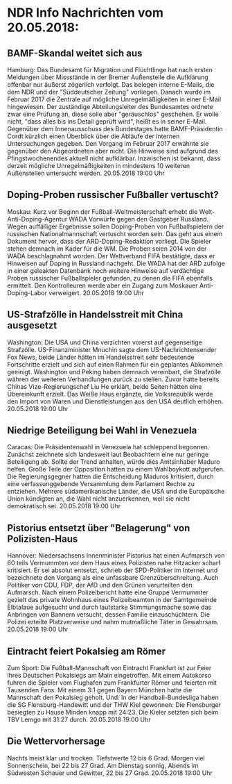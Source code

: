 # NDR Info Nachrichten vom 20.05.2018:


## BAMF-Skandal weitet sich aus
Hamburg: Das Bundesamt für Migration und Flüchtlinge hat nach ersten Meldungen über Missstände in der Bremer Außenstelle die Aufklärung offenbar nur äußerst zögerlich verfolgt. Das belegen interne E-Mails, die dem NDR und der "Süddeutscher Zeitung" vorliegen. Danach wurde im Februar 2017 die Zentrale auf mögliche Unregelmäßigkeiten in einer E-Mail hingewiesen. Der zuständige Abteilungsleiter des Bundesamtes ordnete zwar eine Prüfung an, diese solle aber "geräuschlos" geschehen. Er wolle nicht, "dass alles bis ins Detail geprüft wird", heißt es in seiner E-Mail. Gegenüber dem Innenausschuss des Bundestages hatte BAMF-Präsidentin Cordt kürzlich einen Überblick über die Abläufe der internen Untersuchungen gegeben. Den Vorgang im Februar 2017 erwähnte sie gegenüber den Abgeordneten aber nicht. Die Hinweise sind aufgrund des Pfingstwochenendes aktuell nicht aufklärbar. Inzwischen ist bekannt, dass derzeit mögliche Unregelmäßigkeiten in mindestens 10 weiteren Außenstellen untersucht werden. 20.05.2018 19:00 Uhr 

## Doping-Proben russischer Fußballer vertuscht?
Moskau: Kurz vor Beginn der Fußball-Weltmeisterschaft erhebt die Welt-Anti-Doping-Agentur WADA Vorwürfe gegen den Gastgeber Russland. Wegen auffälliger Ergebnisse sollen Doping-Proben von Fußballspielern der russischen Nationalmannschaft vertuscht worden sein. Das geht aus einem Dokument hervor, dass der ARD-Doping-Redaktion vorliegt. Die Spieler stehen demnach im Kader für die WM. Die Proben seien 2014 von der WADA beschlagnahmt worden. Der Weltverband FIFA bestätigte, dass er Hinweisen auf Doping in Russland nachgeht. Die WADA hat der ARD zufolge in einer geleakten Datenbank noch weitere Hinweise auf verdächtige Proben russischer Fußballspieler gefunden, zu denen die FIFA ebenfalls ermittelt. Den Kontrolleuren werde aber ein Zugang zum Moskauer Anti-Doping-Labor verweigert. 20.05.2018 19:00 Uhr 

## US-Strafzölle in Handelsstreit mit China ausgesetzt
Washington: Die USA und China verzichten vorerst auf gegenseitige Strafzölle. US-Finanzminister Mnuchin sagte dem US-Nachrichtensender Fox News, beide Länder hätten im Handelsstreit sehr bedeutende Fortschritte erzielt und sich auf einen Rahmen für ein geplantes Abkommen geeinigt. Washington und Peking haben demnach vereinbart, die Strafzölle währen der weiteren Verhandlungen zurück zu stellen. Zuvor hatte bereits Chinas Vize-Regierungschef Liu He erklärt, beide Seiten hätten eine Übereinkunft erzielt. Das Weiße Haus ergänzte, die Volksrepublik werde den Import von Waren und Dienstleistungen aus den USA deutlich erhöhen. 20.05.2018 19:00 Uhr 

## Niedrige Beteiligung bei Wahl in Venezuela
Caracas: Die Präsidentenwahl in Venezuela hat schleppend begonnen. Zunächst zeichnete sich landesweit laut Beobachtern eine nur geringe Beteiligung ab. Sollte der Trend anhalten, würde dies Amtsinhaber Maduro helfen. Große Teile der Opposition hatten zu einem Wahlboykott aufgerufen. Die Regierungsgegner hatten die Entscheidung Maduros kritisiert, durch eine verfassunggebende Versammlung dem Parlament Rechte zu entziehen. Mehrere südamerikanische Länder, die USA und die Europäische Union kündigten an, die Wahl nicht anzuerkennen, weil sie nicht demokratisch sei. 20.05.2018 19:00 Uhr 

## Pistorius entsetzt über "Belagerung" von Polizisten-Haus
Hannover:					Niedersachsens Innenminister Pistorius hat einen Aufmarsch von 60 teils Vermummten vor dem Haus eines Polizisten nahe Hitzacker scharf kritisiert. Er sei absolut entsetzt, schrieb der SPD-Politiker im Internet und bezeichnete den Vorgang als eine unfassbare Grenzüberschreitung. Auch Politiker von CDU, FDP, der AfD und den Grünen verurteilten den Aufmarsch. Nach einem Polizeibericht hatte eine Gruppe Vermummter gezielt das private Wohnhaus eines Polizeibeamten in der Samtgemeinde Elbtalaue aufgesucht und durch lautstarke Stimmungsmache sowie das Anbringen von Bannern versucht, dessen Familie einzuschüchtern. Die Polizei erteilte Platzverweise und nahm mutmaßliche Täter in Gewahrsam. 20.05.2018 19:00 Uhr 

## Eintracht feiert Pokalsieg am Römer
Zum Sport: Die Fußball-Mannschaft von Eintracht Frankfurt ist zur Feier ihres Deutschen Pokalsiegs am Main eingetroffen. Mit einem Autokorso fuhren die Spieler vom Flughafen zum Frankfurter Römer und feierten mit Tausenden Fans. Mit einem 3:1 gegen Bayern München hatte die Mannschaft den Pokalsieg geholt. Und: In der Handball-Bundesliga haben die SG Flensburg-Handewitt und der THW Kiel gewonnen: Die Flensburger besiegten zu Hause Minden knapp mit 24:23. Die Kieler setzten sich beim TBV Lemgo mit 31:27 durch. 20.05.2018 19:00 Uhr 

## Die Wettervorhersage
Nachts meist klar und trocken. Tiefstwerte 12 bis 6 Grad. Morgen viel Sonnenschein, bei 22 bis 27 Grad. Am Dienstag sonnig, Abends im Südwesten Schauer und Gewitter, 22 bis 27 Grad. 20.05.2018 19:00 Uhr 
